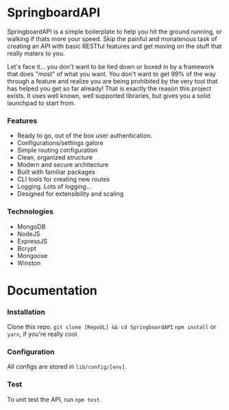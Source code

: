 # SpringboardAPI

SpringboardAPI is a simple boilerplate to help you hit the ground running, or walking if thats more your speed. Skip the painful and monatenous task of creating an API with basic RESTful features and get moving on the stuff that really maters to you.

Let's face it... you don't want to be tied down or boxed in by a framework that does "most" of what you want. You don't want to get 99% of the way through a feature and realize you are being prohibited by the very tool that has helped you get so far already! That is exactly the reason this project exists. It uses well known, well supported libraries, but gives you a solid launchpad to start from.

### Features
* Ready to go, out of the box user authentication.
* Configurations/settings galore
* Simple routing configuration
* Clean, organized structure
* Modern and secure architecture
* Built with familiar packages
* CLI tools for creating new routes
* Logging. Lots of logging...
* Designed for extensibility and scaling

### Technologies
* MongoDB
* NodeJS
* ExpressJS
* Bcrypt
* Mongoose
* Winston

# Documentation
### Installation
Clone this repo.
`git clone [RepoUL] && cd SpringboardAPI`
`npm install` or `yarn`, if you're really cool.

### Configuration
All configs are stored in `lib/config/[env]`.

### Test
To unit test the API, run `npm test`. 